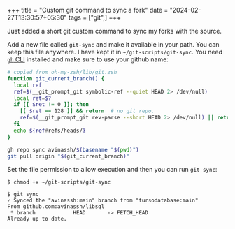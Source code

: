 +++
title = "Custom git command to sync a fork"
date = "2024-02-27T13:30:57+05:30"
tags = ["git",]
+++

Just added a short git custom command to sync my forks with the source.

Add a new file called `git-sync` and make it available in your path. You can keep this file anywhere. I have kept it in `~/git-scripts/git-sync`. You need [`gh` CLI](https://cli.github.com/) installed and make sure to use your github name:

```bash
# copied from oh-my-zsh/lib/git.zsh
function git_current_branch() {
  local ref
  ref=$(__git_prompt_git symbolic-ref --quiet HEAD 2> /dev/null)
  local ret=$?
  if [[ $ret != 0 ]]; then
    [[ $ret == 128 ]] && return  # no git repo.
    ref=$(__git_prompt_git rev-parse --short HEAD 2> /dev/null) || return
  fi
  echo ${ref#refs/heads/}
}

gh repo sync avinassh/$(basename "$(pwd)")
git pull origin "$(git_current_branch)"
```

Set the file permission to allow execution and then you can run `git sync`:

```shell
$ chmod +x ~/git-scripts/git-sync

$ git sync
✓ Synced the "avinassh:main" branch from "tursodatabase:main"
From github.com:avinassh/libsql
 * branch            HEAD       -> FETCH_HEAD
Already up to date.
```